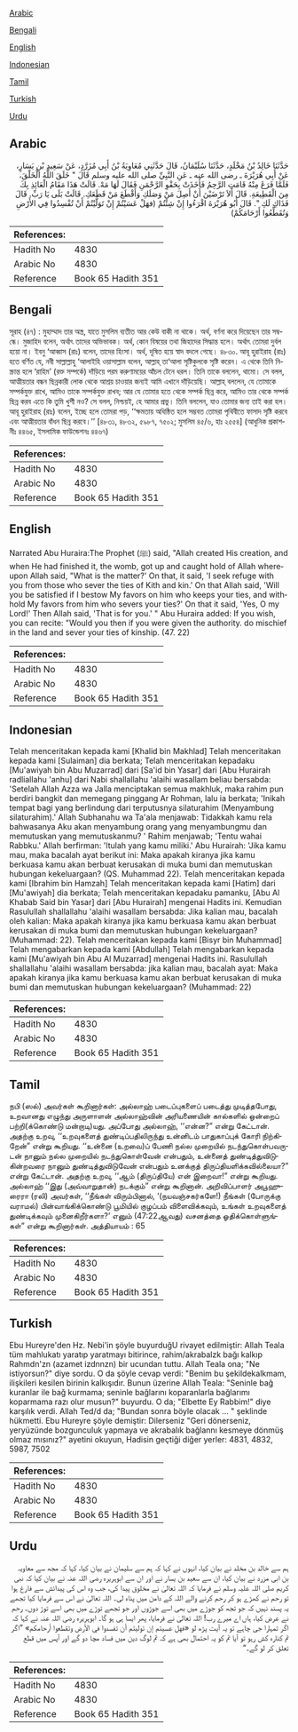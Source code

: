 [Arabic](#arabic)

[Bengali](#bengali)

[English](#english)

[Indonesian](#indonesian)

[Tamil](#tamil)

[Turkish](#turkish)

[Urdu](#urdu)

## Arabic


<div dir="rtl" lang="ar" style={{fontSize:'larger',backgroundColor:'#f8f9fa',padding:20}}>
حَدَّثَنَا خَالِدُ بْنُ مَخْلَدٍ، حَدَّثَنَا سُلَيْمَانُ، قَالَ حَدَّثَنِي مُعَاوِيَةُ بْنُ أَبِي مُزَرَّدٍ، عَنْ سَعِيدِ بْنِ يَسَارٍ، عَنْ أَبِي هُرَيْرَةَ ـ رضى الله عنه ـ عَنِ النَّبِيِّ صلى الله عليه وسلم قَالَ ‏"‏ خَلَقَ اللَّهُ الْخَلْقَ، فَلَمَّا فَرَغَ مِنْهُ قَامَتِ الرَّحِمُ فَأَخَذَتْ بِحَقْوِ الرَّحْمَنِ فَقَالَ لَهَا مَهْ‏.‏ قَالَتْ هَذَا مَقَامُ الْعَائِذِ بِكَ مِنَ الْقَطِيعَةِ‏.‏ قَالَ أَلاَ تَرْضَيْنَ أَنْ أَصِلَ مَنْ وَصَلَكِ وَأَقْطَعَ مَنْ قَطَعَكِ‏.‏ قَالَتْ بَلَى يَا رَبِّ‏.‏ قَالَ فَذَاكِ لَكِ ‏"‏‏.‏ قَالَ أَبُو هُرَيْرَةَ اقْرَءُوا إِنْ شِئْتُمْ ‏(‏فهَلْ عَسَيْتُمْ إِنْ تَوَلَّيْتُمْ أَنْ تُفْسِدُوا فِي الأَرْضِ وَتُقَطِّعُوا أَرْحَامَكُمْ‏)‏
</div>
<div style={{backgroundColor:'#f8f9fa',padding:20, marginBottom: 10}}><table> <thead> <tr> <th>References:</th> <th></th> </tr> </thead> <tbody><tr><td>Hadith No</td><td>4830</td></tr><tr><td>Arabic No</td><td>4830</td></tr><tr><td>Reference</td><td>Book 65 Hadith 351</td></tr></tbody></table></div>

## Bengali


<div dir="ltr" lang="bn" style={{fontSize:'larger',backgroundColor:'#f8f9fa',padding:20}}>
সূরাহ (৪৭) : মুহাম্মাদ তার অস্ত্র, যাতে মুসলিম ব্যতীত আর কেউ বাকী না থাকে। অর্থ, বর্ণনা করে দিয়েছেন তার সম্বন্ধে। মুজাহিদ বলেন, অর্থাৎ তাদের অভিভাবক। অর্থ, কোন বিষয়ের তথা জিহাদের সিদ্ধান্ত হলে। অর্থাৎ তোমরা দুর্বল হয়ো না। ইবনু ‘আব্বাস (রাঃ) বলেন, তাদের হিংসা। অর্থ, দূষিত হয়ে স্বাদ বদলে গেছে। ৪৮৩০. আবূ হুরাইরাহ (রাঃ) হতে বর্ণিত যে, নবী সাল্লাল্লাহু ‘আলাইহি ওয়াসাল্লাম বলেন, আল্লাহ্ তা‘আলা সৃষ্টিকুলকে সৃষ্টি করেন। এ থেকে তিনি নিস্ক্রান্ত হলে ‘রাহিম’ (রক্ত সম্পর্কে) দাঁড়িয়ে পরম করুণাময়ের আঁচল টেনে ধরল। তিনি তাকে বললেন, থামো। সে বলল, আত্মীয়তার বন্ধন ছিন্নকারী লোক থেকে আশ্রয় চাওয়ার জন্যই আমি এখানে দাঁড়িয়েছি। আল্লাহ্ বললেন, যে তোমাকে সম্পর্কযুক্ত রাখে, আমিও তাকে সম্পর্কযুক্ত রাখব; আর যে তোমার হতে থেকে সম্পর্ক ছিন্ন করে, আমিও তার থেকে সম্পর্ক ছিন্ন করব এতে কি তুমি খুশী নও? সে বলল, নিশ্চয়ই, হে আমার প্রভু। তিনি বললেন, যাও তোমার জন্য তাই করা হল। আবূ হুরাইরাহ (রাঃ) বলেন, ইচ্ছে হলে তোমরা পড়, ‘‘ক্ষমতায় অধিষ্ঠিত হলে সম্ভবত তোমরা পৃথিবীতে ফাসাদ সৃষ্টি করবে এবং আত্মীয়তার বাঁধন ছিন্ন করবে।’’ [৪৮৩১, ৪৮৩২, ৫৯৮৭, ৭৫০২; মুসলিম ৪৫/৬, হাঃ ২৫৫৪] (আধুনিক প্রকাশনীঃ ৪৪৬৫, ইসলামিক ফাউন্ডেশনঃ ৪৪৬৭)
</div>
<div style={{backgroundColor:'#f8f9fa',padding:20, marginBottom: 10}}><table> <thead> <tr> <th>References:</th> <th></th> </tr> </thead> <tbody><tr><td>Hadith No</td><td>4830</td></tr><tr><td>Arabic No</td><td>4830</td></tr><tr><td>Reference</td><td>Book 65 Hadith 351</td></tr></tbody></table></div>

## English


<div dir="ltr" lang="en" style={{fontSize:'larger',backgroundColor:'#f8f9fa',padding:20}}>
Narrated Abu Huraira:The Prophet (ﷺ) said, "Allah created His creation, and when He had finished it, the womb, got up and caught hold of Allah whereupon Allah said, "What is the matter?' On that, it said, 'I seek refuge with you from those who sever the ties of Kith and kin.' On that Allah said, 'Will you be satisfied if I bestow My favors on him who keeps your ties, and withhold My favors from him who severs your ties?' On that it said, 'Yes, O my Lord!' Then Allah said, 'That is for you.' " Abu Huraira added: If you wish, you can recite: "Would you then if you were given the authority. do mischief in the land and sever your ties of kinship. (47. 22)
</div>
<div style={{backgroundColor:'#f8f9fa',padding:20, marginBottom: 10}}><table> <thead> <tr> <th>References:</th> <th></th> </tr> </thead> <tbody><tr><td>Hadith No</td><td>4830</td></tr><tr><td>Arabic No</td><td>4830</td></tr><tr><td>Reference</td><td>Book 65 Hadith 351</td></tr></tbody></table></div>

## Indonesian


<div dir="ltr" lang="id" style={{fontSize:'larger',backgroundColor:'#f8f9fa',padding:20}}>
Telah menceritakan kepada kami [Khalid bin Makhlad] Telah menceritakan kepada kami [Sulaiman] dia berkata; Telah menceritakan kepadaku [Mu'awiyah bin Abu Muzarrad] dari [Sa'id bin Yasar] dari [Abu Hurairah radliallahu 'anhu] dari Nabi shallallahu 'alaihi wasallam beliau bersabda: 'Setelah Allah Azza wa Jalla menciptakan semua makhluk, maka rahim pun berdiri bangkit dan memegang pinggang Ar Rohman, lalu ia berkata; 'Inikah tempat bagi yang berlindung dari terputusnya silaturahim (Menyambung silaturahim).' Allah Subhanahu wa Ta'ala menjawab: Tidakkah kamu rela bahwasanya Aku akan menyambung orang yang menyambungmu dan memutuskan yang memutuskanmu? ' Rahim menjawab; 'Tentu wahai Rabbku.' Allah berfirman: 'ltulah yang kamu miliki.' Abu Hurairah: 'Jika kamu mau, maka bacalah ayat berikut ini: Maka apakah kiranya jika kamu berkuasa kamu akan berbuat kerusakan di muka bumi dan memutuskan hubungan kekeluargaan? (QS. Muhammad 22). Telah menceritakan kepada kami [Ibrahim bin Hamzah] Telah menceritakan kepada kami [Hatim] dari [Mu'awiyah] dia berkata; Telah menceritakan kepadaku pamanku, [Abu Al Khabab Said bin Yasar] dari [Abu Hurairah] mengenai Hadits ini. Kemudian Rasulullah shallallahu 'alaihi wasallam bersabda: Jika kalian mau, bacalah oleh kalian: Maka apakah kiranya jika kamu berkuasa kamu akan berbuat kerusakan di muka bumi dan memutuskan hubungan kekeluargaan? (Muhammad: 22). Telah menceritakan kepada kami [Bisyr bin Muhammad] Telah mengabarkan kepada kami [Abdullah] Telah mengabarkan kepada kami [Mu'awiyah bin Abu Al Muzarrad] mengenai Hadits ini. Rasulullah shallallahu 'alaihi wasallam bersabda: jika kalian mau, bacalah ayat: Maka apakah kiranya jika kamu berkuasa kamu akan berbuat kerusakan di muka bumi dan memutuskan hubungan kekeluargaan? (Muhammad: 22)
</div>
<div style={{backgroundColor:'#f8f9fa',padding:20, marginBottom: 10}}><table> <thead> <tr> <th>References:</th> <th></th> </tr> </thead> <tbody><tr><td>Hadith No</td><td>4830</td></tr><tr><td>Arabic No</td><td>4830</td></tr><tr><td>Reference</td><td>Book 65 Hadith 351</td></tr></tbody></table></div>

## Tamil


<div dir="ltr" lang="ta" style={{fontSize:'larger',backgroundColor:'#f8f9fa',padding:20}}>
நபி (ஸல்) அவர்கள் கூறினார்கள்: அல்லாஹ் படைப்புகளைப் படைத்து முடித்தபோது, உறவானது எழுந்து அருளாளன் அல்லாஹ்வின் அரியணையின் கால்களில் ஒன்றைப் பற்றி(க்கொண்டு மன்றாடி)யது. அப்போது அல்லாஹ், ‘‘என்ன?” என்று கேட்டான். அதற்கு உறவு, ‘‘உறவுகளைத் துண்டிப்பதிலிருந்து உன்னிடம் பாதுகாப்புக் கோரி நிற்கிறேன்” என்று கூறியது. ‘‘உன்னை (உறவை)ப் பேணி நல்ல முறையில் நடந்துகொள்பவருடன் நானும் நல்ல முறையில் நடந்துகொள்வேன் என்பதும், உன்னைத் துண்டித்துவிடுகின்றவரை நானும் துண்டித்துவிடுவேன் என்பதும் உனக்குத் திருப்தியளிக்கவில்லையா?” என்று கேட்டான். அதற்கு உறவு, ‘‘ஆம் (திருப்தியே) என் இறைவா!” என்று கூறியது. அல்லாஹ் ‘‘இது (அவ்வாறுதான்) நடக்கும்” என்று கூறினான். அறிவிப்பாளர் அபூஹுரைரா (ரலி) அவர்கள், ‘‘நீங்கள் விரும்பினால், ‘(நயவஞ்சகர்களே!) நீங்கள் (போருக்கு வராமல்) பின்வாங்கிக்கொண்டு பூமியில் குழப்பம் விளைவிக்கவும், உங்கள் உறவுகளைத் துண்டிக்கவும் முனைகிறீர்களா?’ எனும் (47:22ஆவது) வசனத்தை ஓதிக்கொள்ளுங்கள்” என்று கூறினார்கள். அத்தியாயம் : 65
</div>
<div style={{backgroundColor:'#f8f9fa',padding:20, marginBottom: 10}}><table> <thead> <tr> <th>References:</th> <th></th> </tr> </thead> <tbody><tr><td>Hadith No</td><td>4830</td></tr><tr><td>Arabic No</td><td>4830</td></tr><tr><td>Reference</td><td>Book 65 Hadith 351</td></tr></tbody></table></div>

## Turkish


<div dir="ltr" lang="tr" style={{fontSize:'larger',backgroundColor:'#f8f9fa',padding:20}}>
Ebu Hureyre'den Hz. Nebi'in şöyle buyurduğU rivayet edilmiştir: Allah Teala tüm mahlukatı yaratıp yaratmayı bitirince, rahim/akrabalzk bağı kalkıp Rahmdn'zn (azamet izdnnzn) bir ucundan tuttu. Allah Teala ona; "Ne istiyorsun?" diye sordu. O da şöyle cevap verdi: "Benim bu şekildekalkmam, ilişkileri kesilen birinin kalkışıdır. Bunun üzerine Allah Teala: "Seninle bağ kuranlar ile bağ kurmama; seninle bağlarını koparanlarla bağlarımı koparmama razı olur musun?" buyurdu. O da; "Elbette Ey Rabbim!" diye karşılık verdi. Allah Ted/d da; "Bundan sonra böyle olacak ... " şeklinde hükmetti. Ebu Hureyre şöyle demiştir: Dilerseniz "Geri dönerseniz, yeryüzünde bozgunculuk yapmaya ve akrabalık bağlannı kesmeye dönmüş olmaz mısınız?" ayetini okuyun, Hadisin geçtiği diğer yerler: 4831, 4832, 5987, 7502
</div>
<div style={{backgroundColor:'#f8f9fa',padding:20, marginBottom: 10}}><table> <thead> <tr> <th>References:</th> <th></th> </tr> </thead> <tbody><tr><td>Hadith No</td><td>4830</td></tr><tr><td>Arabic No</td><td>4830</td></tr><tr><td>Reference</td><td>Book 65 Hadith 351</td></tr></tbody></table></div>

## Urdu


<div dir="rtl" lang="ur" style={{fontSize:'larger',backgroundColor:'#f8f9fa',padding:20}}>
ہم سے خالد بن مخلد نے بیان کیا، انہوں نے کہا کہ ہم سے سلیمان نے بیان کیا، کہا کہ مجھ سے معاویہ بن ابی مزرد نے بیان کیا، ان سے سعید بن یسار نے اور ان سے ابوہریرہ رضی اللہ عنہ نے بیان کیا کہ نبی کریم صلی اللہ علیہ وسلم نے فرمایا کہ اللہ تعالیٰ نے مخلوق پیدا کی، جب وہ اس کی پیدائش سے فارغ ہوا تو رحم نے کھڑے ہو کر رحم کرنے والے اللہ کے دامن میں پناہ لی۔ اللہ تعالیٰ نے اس سے فرمایا کیا تجھے یہ پسند نہیں کہ جو تجھ کو جوڑے میں بھی اسے جوڑوں اور جو تجھے توڑے میں بھی اسے توڑ دوں۔ رحم نے عرض کیا، ہاں اے میرے رب! اللہ تعالیٰ نے فرمایا، پھر ایسا ہی ہو گا۔ ابوہریرہ رضی اللہ عنہ نے کہا کہ اگر تمہارا جی چاہے تو یہ آیت پڑھ لو «فهل عسيتم إن توليتم أن تفسدوا في الأرض وتقطعوا أرحامكم» ”اگر تم کنارہ کش رہو تو آیا تم کو یہ احتمال بھی ہے کہ تم لوگ دین میں فساد مچا دو گے اور آپس میں قطع تعلق کر لو گے۔“
</div>
<div style={{backgroundColor:'#f8f9fa',padding:20, marginBottom: 10}}><table> <thead> <tr> <th>References:</th> <th></th> </tr> </thead> <tbody><tr><td>Hadith No</td><td>4830</td></tr><tr><td>Arabic No</td><td>4830</td></tr><tr><td>Reference</td><td>Book 65 Hadith 351</td></tr></tbody></table></div>